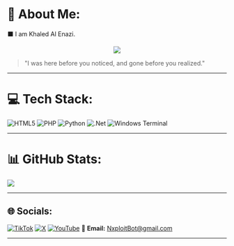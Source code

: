 # 🔻 About Me:
⬛ I am Khaled Al Enazi.

<p align="center">
  <img src="https://readme-typing-svg.herokuapp.com?font=Fira+Code&size=22&color=F70000&center=true&vCenter=true&width=500&lines=Ethical+Hacker;Cybersecurity+Specialist" />
</p>

> "I was here before you noticed, and gone before you realized."

---

# 💻 Tech Stack:
![HTML5](https://img.shields.io/badge/html5-%23E34F26.svg?style=for-the-badge&logo=html5&logoColor=white) 
![PHP](https://img.shields.io/badge/php-%23777BB4.svg?style=for-the-badge&logo=php&logoColor=white) 
![Python](https://img.shields.io/badge/python-3670A0?style=for-the-badge&logo=python&logoColor=ffdd54) 
![.Net](https://img.shields.io/badge/.NET-5C2D91?style=for-the-badge&logo=.net&logoColor=white) 
![Windows Terminal](https://img.shields.io/badge/Windows%20Terminal-%234D4D4D.svg?style=for-the-badge&logo=windows-terminal&logoColor=white)

---

# 📊 GitHub Stats:
![](https://github-readme-stats.vercel.app/api?username=Nxploited&theme=dark&hide_border=true&show_icons=true&hide=prs,issues,contribs)

---

## 🌐 Socials:
[![TikTok](https://img.shields.io/badge/TikTok-%23000000.svg?logo=TikTok&logoColor=white)](https://tiktok.com/@nxploit) 
[![X](https://img.shields.io/badge/X-black.svg?logo=X&logoColor=white)](https://x.com/Nxploit1) 
[![YouTube](https://img.shields.io/badge/YouTube-%23FF0000.svg?logo=YouTube&logoColor=white)](https://youtube.com/@Nxploited) 
📧 **Email:** [NxploitBot@gmail.com](mailto:NxploitBot@gmail.com)


---




<!-- Proudly created with GPRM ( https://gprm.itsvg.in ) -->
